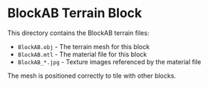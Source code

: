 # BlockAB Terrain Block

This directory contains the BlockAB terrain files:
- `BlockAB.obj` - The terrain mesh for this block
- `BlockAB.mtl` - The material file for this block
- `BlockAB_*.jpg` - Texture images referenced by the material file

The mesh is positioned correctly to tile with other blocks.
